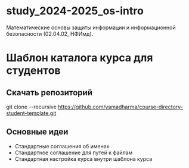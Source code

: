 # study_2024-2025_os-intro
Математические основы защиты информации и информационной безопасности (02.04.02, НФИмд).

# Шаблон каталога курса для студентов
## Скачать репозиторий
git clone --recursive https://github.com/yamadharma/course-directory-student-template.git

## Основные идеи
- Стандартные соглашения об именах
- Стандартное соглашение для путей к файлам
- Стандартная настройка курса внутри шаблона курса
